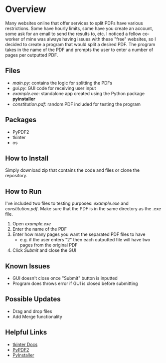 # Overview
Many websites online that offer services to split PDFs have various restrictions. Some have hourly limits, some have you create an account, some ask for an email to send the results to, etc. I noticed a fellow co-worker of mine was always having issues with these "free" websites, so I decided to create a program that would split a desired PDF. The program takes in the name of the PDF and prompts the user to enter a number of pages per outputted PDF. 

## Files
- *main.py*: contains the logic for splitting the PDFs
- *gui.py*: GUI code for receiving user input
- *example.exe*: standalone app created using the Python package __pyinstaller__
- *constitution.pdf*: random PDF included for testing the program

## Packages
- PyPDF2
- tkinter
- os

## How to Install
Simply download zip that contains the code and files or clone the repository.

## How to Run
I've included two files to testing purposes: *example.exe* and *constitution.pdf*. Make sure that the PDF is in the same directory as the .exe file. 
1. Open *example.exe*
2. Enter the name of the PDF
3. Enter how many pages you want the separated PDF files to have
	- e.g. if the user enters "2" then each outputted file will have two pages from the original PDF
4. Click *Submit* and close the GUI
 
## Known Issues
- GUI doesn't close once "Submit" button is inputted
- Program does throws error if GUI is closed before submitting

## Possible Updates
- Drag and drop files
- Add Merge functionality

## Helpful Links
- [tkinter Docs](https://docs.python.org/3/library/tkinter.html)
- [PyPDF2](https://pypdf2.readthedocs.io/en/latest/)
- [PyInstaller](https://pyinstaller.org/en/stable/index.html)